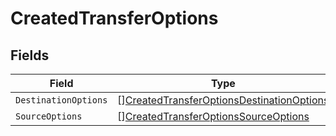 # CreatedTransferOptions


## Fields

| Field                                                                                                         | Type                                                                                                          | Required                                                                                                      | Description                                                                                                   |
| ------------------------------------------------------------------------------------------------------------- | ------------------------------------------------------------------------------------------------------------- | ------------------------------------------------------------------------------------------------------------- | ------------------------------------------------------------------------------------------------------------- |
| `DestinationOptions`                                                                                          | [][CreatedTransferOptionsDestinationOptions](../../models/shared/createdtransferoptionsdestinationoptions.md) | :heavy_minus_sign:                                                                                            | N/A                                                                                                           |
| `SourceOptions`                                                                                               | [][CreatedTransferOptionsSourceOptions](../../models/shared/createdtransferoptionssourceoptions.md)           | :heavy_minus_sign:                                                                                            | N/A                                                                                                           |